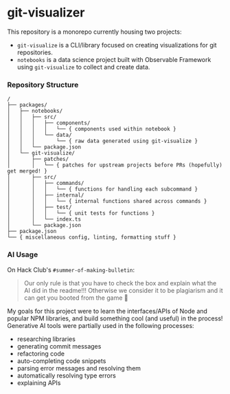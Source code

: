 # git-visualizer

This repository is a monorepo currently housing two projects:

- `git-visualize` is a CLI/library focused on creating visualizations for git repositories.
- `notebooks` is a data science project built with Observable Framework using `git-visualize` to collect and create data.

### Repository Structure

```text
/
├── packages/
│   ├── notebooks/
│   │   ├── src/
│   │   │   ├── components/
│   │   │   │   └── { components used within notebook }
│   │   │   └── data/
│   │   │       └── { raw data generated using git-visualize }
│   │   └── package.json
│   └── git-visualize/
│       ├── patches/
│       │   └── { patches for upstream projects before PRs (hopefully) get merged! }
│       ├── src/
│       │   ├── commands/
│       │   │   └── { functions for handling each subcommand }
│       │   ├── internal/
│       │   │   └── { internal functions shared across commands }
│       │   ├── test/
│       │   │   └── { unit tests for functions }
│       │   └── index.ts
│       └── package.json
├── package.json
└── { miscellaneous config, linting, formatting stuff }
```

### AI Usage

On Hack Club's `#summer-of-making-bulletin`:

> Our only rule is that you have to check the box and explain what the AI did in the readme!!! Otherwise we consider it to be plagiarism and it can get you booted from the game 🤡

My goals for this project were to learn the interfaces/APIs of Node and popular NPM libraries, and build something cool (and useful) in the process! Generative AI tools were partially used in the following processes:

- researching libraries
- generating commit messages
- refactoring code
- auto-completing code snippets
- parsing error messages and resolving them
- automatically resolving type errors
- explaining APIs
